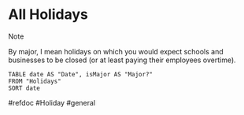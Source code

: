 # All Holidays
>[!note]
>By major, I mean holidays on which you would expect schools and businesses to be closed (or at least paying their employees overtime).

```dataview
TABLE date AS "Date", isMajor AS "Major?"
FROM "Holidays"
SORT date
```

#refdoc #Holiday #general 
